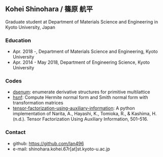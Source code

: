 ## Kohei Shinohara / 篠原 航平
Graduate student at Department of Materials Science and Engineering in Kyoto University, Japan

### Education
- Apr. 2018 -, Department of Materials Science and Engineering, Kyoto University
- Apr. 2014 - May 2018, Department of Engineering Science, Kyoto University

### Codes
- [dsenum](https://github.com/lan496/dsenum): enumerate derivative structures for primitive multilattice
- [hsnf](https://github.com/lan496/hsnf): Compute Hermite normal form and Smith normal form with transformation matrices
- [tensor-factorization-using-auxiliary-information](https://github.com/lan496/tensor-factorization-using-auxiliary-information): A python implementation of Narita, A., Hayashi, K., Tomioka, R., & Kashima, H. (n.d.). Tensor Factorization Using Auxiliary Information, 501–516.

### Contact
- github: <https://github.com/lan496>
- e-mail: shinohara.kohei.67r[at]st.kyoto-u.ac.jp
